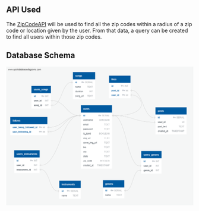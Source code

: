 ## API Used

The [ZipCodeAPI](https://www.zipcodeapi.com/API) will be used to find all the zip codes within a radius of a zip code or location given by the user. From that data, a query can be created to find all users within those zip codes.


## Database Schema

![database schema](/projectproposal/img/database-schema_Hook.png)